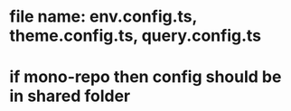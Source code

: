 # file name: env.config.ts, theme.config.ts, query.config.ts
# if mono-repo then config should be in shared folder